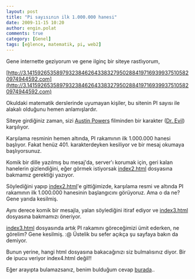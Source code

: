 ```yaml
---
layout: post
title: "Pi sayısının ilk 1.000.000 hanesi"
date: 2009-11-15 10:20
author: engin.polat
comments: true
category: [Genel]
tags: [eğlence, matematik, pi, web2]
---
```

Gene internette geziyorum ve gene ilginç bir siteye rastlıyorum,

[http://3.141592653589793238462643383279502884197169399375105820974944592.com](http://3.141592653589793238462643383279502884197169399375105820974944592.com)

Okuldaki matematik derslerinde uyumayan kişiler, bu sitenin PI sayısı ile alakalı olduğunu hemen anlamışlardır.

Siteye girdiğiniz zaman, sizi <a title="Austin Powers" href="http://www.imdb.com/title/tt0118655/" target="_blank">Austin Powers</a> filminden bir karakter (<a title="Dr.Evil" href="http://www.canpages.ca/blog/wp-content/uploads/2008/12/dr-evil.jpg" target="_blank">Dr. Evil</a>) karşılıyor.

Karşılama resminin hemen altında, PI rakamının ilk 1.000.000 hanesi başlıyor. Fakat henüz 401. karakterdeyken kesiliyor ve bir mesaj okumaya başlıyorsunuz.

Komik bir dille yazılmış bu mesaj'da, server'ı korumak için, geri kalan hanelerin gizlendiğini, eğer görmek istiyorsak <a title="index2.html" href="http://3.141592653589793238462643383279502884197169399375105820974944592.com/index2.html" target="_blank">index2.html</a> dosyasına bakmamız gerektiği yazıyor.

Söylediğini yapıp <a title="index2.html" href="http://3.141592653589793238462643383279502884197169399375105820974944592.com/index2.html" target="_blank">index2.html</a>'e gittiğimizde, karşılama resmi ve altında PI rakamının ilk 1.000.000 hanesinin başlangıcını görüyoruz. Ama o da ne? Gene yarıda kesilmiş.

Aynı derece komik bir mesajla, yalan söylediğini itiraf ediyor ve <a title="index3.html" href="http://3.141592653589793238462643383279502884197169399375105820974944592.com/index3.html" target="_blank">index3.html</a> dosyasına bakmamızı öneriyor.

<a title="index3.html" href="http://3.141592653589793238462643383279502884197169399375105820974944592.com/index3.html" target="_blank">index3.html</a> dosyasında artık PI rakamını göreceğimizi ümit ederken, ne görelim? Gene kesilmiş. :@ Üstelik bu sefer açıkça şu sayfaya bakın da demiyor.

Bunun yerine, hangi html dosyasına bakacağınızı siz bulmalısınız diyor. Bir de ipucu veriyor index4.html değil!!

Eğer arayıpta bulamazsanız, benim bulduğum cevap <a title="index314.html" href="http://3.141592653589793238462643383279502884197169399375105820974944592.com/index314.html" target="_blank">burada</a>..

